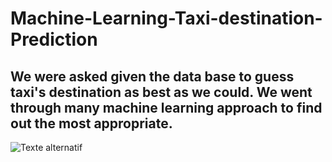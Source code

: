 # Machine-Learning-Taxi-destination-Prediction

## We were asked given the data base to guess taxi's destination as best as we could. We went through many machine learning approach to find out the most appropriate.

![Texte alternatif](https://user-images.githubusercontent.com/30799388/147659748-da22f728-3dfe-4ace-9c50-22fe6af041c0.png)
